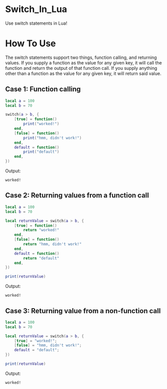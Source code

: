 # Switch_In_Lua
Use switch statements in Lua!

# How To Use

The switch statements support two things, function calling, and returning values. If you supply a function as the value for any given key, it will call the function and return the output of that function call. If you supply anything other than a function as the value for any given key, it will return said value.

## Case 1: Function calling
```lua
local a = 100
local b = 70

switch(a > b, {
	[true] = function()
		print("worked!")
	end,
	[false] = function()
		print("hmm, didn't work!")
	end,
	default = function()
		print("default")
	end,
})
```

Output:
```
worked!
```

## Case 2: Returning values from a function call
```lua
local a = 100
local b = 70

local returnValue = switch(a > b, {
	[true] = function()
		return "worked!"
	end,
	[false] = function()
		return "hmm, didn't work!"
	end,
	default = function()
		return "default"
	end,
})

print(returnValue)
```

Output:
```
worked!
```

## Case 3: Returning value from a non-function call
```lua
local a = 100
local b = 70

local returnValue = switch(a > b, {
	[true] = "worked!";
	[false] = "hmm, didn't work!";
	default = "default";
})

print(returnValue)
```

Output:
```
worked!
```
